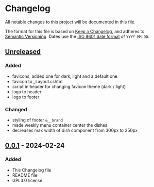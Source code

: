 # Changelog

All notable changes to this project will be documented in this file.

The format for this file is based on [Keep a Changelog](https://keepachangelog.com/en/1.1.0/),
and adheres to [Semantic Versioning](https://semver.org/spec/v2.0.0.html).
Dates use the [ISO 8601 date format](https://www.iso.org/iso-8601-date-and-time-format.html) of `YYYY-MM-DD`.

## [Unreleased]

### Added

- favicons, added one for dark, light and a default one.
- favicon to _Layout.cshtml
- script in header for changing favicon theme (dark / light)
- logo to header
- logo to footer

### Changed

- styling of footer `&__brand`
- made weekly menu container center the dishes
- decreases max width of dish component from 300px to 250px

## [0.0.1] - 2024-02-24

### Added

- This Changelog file
- README file
- GPL3.0 license 

[unreleased]: https://github.com/kimlukasmyrvold/Canthenos/compare/v0.0.1...HEAD
[0.0.1]: https://github.com/kimlukasmyrvold/Canthenos/releases/tag/v0.0.1
